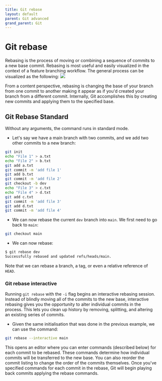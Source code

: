 ```yaml
---
title: Git rebase
layout: default
parent: Git advanced
grand_parent: Git
---
```


# Git rebase

Rebasing is the process of moving or combining a sequence of commits to a new base commit. 
Rebasing is most useful and easily visualized in the context of a feature branching workflow. 
The general process can be visualized as the following:
![](https://wac-cdn.atlassian.com/dam/jcr:4e576671-1b7f-43db-afb5-cf8db8df8e4a/01%20What%20is%20git%20rebase.svg?cdnVersion=1024)

From a content perspective, rebasing is changing the base of your branch from one commit to another making it appear as if you'd created your branch from a different commit. 
Internally, Git accomplishes this by creating new commits and applying them to the specified base.

## Git Rebase Standard

Without any arguments, the command runs in standard mode.

- Let's say we have a main branch with two commits, and we add two other commits to a new branch:
```bash
git init 
echo "File 1" > a.txt
echo "File 2" > b.txt
git add a.txt
git commit -m 'add file 1'
git add b.txt
git commit -m 'add file 2'
git checkout -b dev
echo "File 3" > c.txt
echo "File 4" > d.txt
git add c.txt
git commit -m 'add file 3'
git add d.txt
git commit -m 'add file 4'
```
- We can now rebase the current `dev` branch into `main`. We first need to go back to `main`:
```bash
git checkout main
```
- We can now rebase: 
```bash
$ git rebase dev
Successfully rebased and updated refs/heads/main.
```

Note that we can rebase a branch, a tag, or even a relative reference of `HEAD`.

### Git rebase interactive

Running `git rebase` with the `-i` flag begins an interactive rebasing session. 
Instead of blindly moving all of the commits to the new base, interactive rebasing gives you the opportunity to alter individual commits in the process. 
This lets you clean up history by removing, splitting, and altering an existing series of commits.

- Given the same initialisation that was done in the previous example, we can use the command:
```bash
git rebase --interactive main
```

This opens an editor where you can enter commands (described below) for each commit to be rebased. 
These commands determine how individual commits will be transferred to the new base. 
You can also reorder the commit listing to change the order of the commits themselves. 
Once you've specified commands for each commit in the rebase, Git will begin playing back commits applying the rebase commands. 